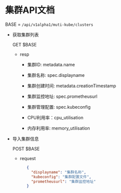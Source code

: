 # 集群API文档

BASE = `/api/v1alpha1/muti-kube/clusters`

- 获取集群列表

  GET $BASE

  - resp
      - 集群ID: metadata.name

      - 集群名称: spec.displayname

      - 集群创建时间: metadata.creationTimestamp

      - 集群监控地址: spec.prometheusurl

      - 集群管理配置: spec.kubeconfig

      - CPU利用率：cpu_utilisation

      - 内存利用率: memory_utilisation

- 导入集群信息
   
   POST $BASE
  
   - request
     ```json
        {
          "displayname": "集群名称",
          "kubeconfig": "集群配置文件",
          "prometheusurl": "集群监控地址"  
        }    
      ```
